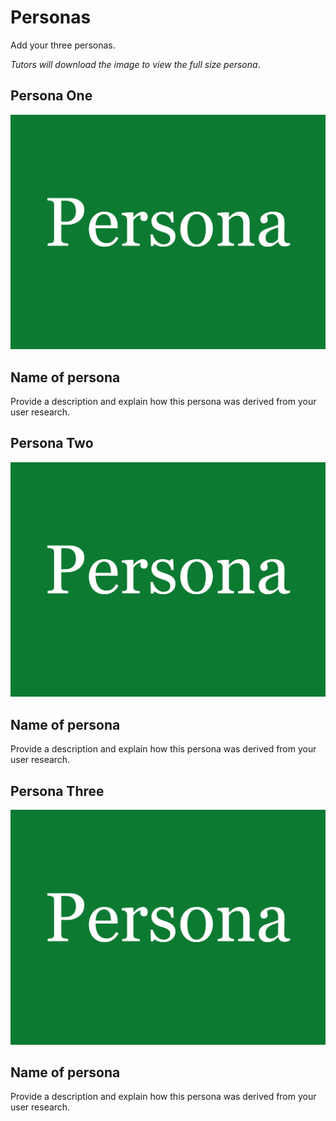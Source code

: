 # Personas

Add your three personas.

*Tutors will download the image to view the full size persona*.

## Persona One

<img src="sp2-media/persona.png" alt="Persona One" width="1000">

## Name of persona
Provide a description and explain how this persona was derived from your user research.

## Persona Two

<img src="sp2-media/persona.png" alt="Persona Two" width="1000">

## Name of persona
Provide a description and explain how this persona was derived from your user research.

## Persona Three

<img src="sp2-media/persona.png" alt="Persona Three" width="1000">

## Name of persona
Provide a description and explain how this persona was derived from your user research.